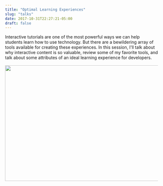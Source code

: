 ```yaml
---
title: "Optimal Learning Experiences"
slug: "talks"
date: 2017-10-31T22:27:21-05:00
draft: false
---
```

Interactive tutorials are one of the most powerful ways we can help students
learn how to use technology. But there are a bewildering array of tools available
for creating these experiences.
In this session, I'll talk about why interactive
content is so valuable, review some of my favorite tools, and talk about some 
attributes of an ideal learning experience for developers. 
<br><br>
<a href="https://bit.ly/mco-learning"><img loading="lazy" src="/img/mco-learning.png" width="640" height="380"></img></a>
